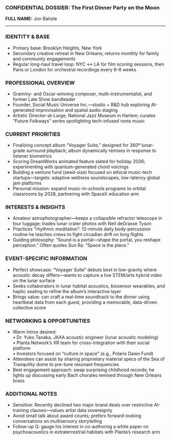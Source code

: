 ### CONFIDENTIAL DOSSIER: The First Dinner Party on the Moon

**FULL NAME:** Jon Batiste

---
### IDENTITY & BASE
- Primary base: Brooklyn Heights, New York
- Secondary creative retreat in New Orleans; returns monthly for family and community engagements
- Regular long-haul travel loop: NYC ↔ LA for film scoring sessions, then Paris or London for orchestral recordings every 6–8 weeks

### PROFESSIONAL OVERVIEW
- Grammy- and Oscar-winning composer, multi-instrumentalist, and former Late Show bandleader
- Founder, Social Music Universe Inc.—studio + R&D hub exploring AI-generated improvisation and spatial audio staging
- Artistic Director-at-Large, National Jazz Museum in Harlem; curates “Future Folkways” series spotlighting tech-infused roots music

### CURRENT PRIORITIES
- Finalizing concept album “Voyager Suite,” designed for 360º lunar-grade surround playback; album dynamically remixes in response to listener biometrics
- Scoring DreamWorks animated feature slated for holiday 2026; experimenting with quantum-generated chord voicings
- Building a venture fund (seed-size) focused on ethical music-tech startups—targets: adaptive wellness soundscapes, low-latency global jam platforms
- Personal mission: expand music-in-schools programs to orbital classrooms by 2028, partnering with SpaceX education arm

### INTERESTS & INSIGHTS
- Amateur astrophotographer—keeps a collapsible refractor telescope in tour luggage; trades lunar crater photos with Neil deGrasse Tyson
- Practices “rhythmic meditation”: 12-minute daily body-percussion routine he teaches crews to fight circadian drift on long flights
- Guiding philosophy: “Sound is a portal—shape the portal, you reshape perception.” Often quotes Sun Ra: “Space is the place.”

### EVENT-SPECIFIC INFORMATION
- Perfect showcase: “Voyager Suite” debuts best in low-gravity where acoustic decay differs—wants to capture a live STEM/arts hybrid video on the lunar surface
- Seeks collaborators in lunar habitat acoustics, biosensor wearables, and haptic seating to refine the album’s interactive layer
- Brings value: can craft a real-time soundtrack to the dinner using heartbeat data from each guest, providing a memorable, data-driven collective score

### NETWORKING & OPPORTUNITIES
- Warm intros desired:  
  • Dr. Yuko Tanaka, JAXA acoustic engineer (lunar acoustic modeling)  
  • Planta Network’s XR team for cross-integration with their social platform  
  • Investors focused on “culture in space” (e.g., Polaris Dawn Fund)
- Attendees can assist by sharing proprietary material specs of the Sea of Tranquility dome to pre-tune resonant frequencies
- Best engagement approach: swap surprising childhood records; he lights up discussing early Bach chorales remixed through New Orleans brass

### ADDITIONAL NOTES
- Sensitive: Recently declined two major brand deals over restrictive AI-training clauses—values artist data sovereignty
- Avoid small talk about award counts; prefers forward-looking conversations on multisensory storytelling
- Follow-up Q: gauge his interest in co-authoring a white paper on psychoacoustics in extraterrestrial habitats with Planta’s research arm